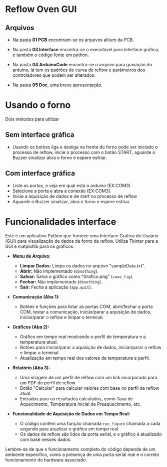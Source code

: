 # Reflow Oven GUI

## Arquivos

- Na pasta **01 PCB** encontram-se os arquivos altium da PCB.

- Na pasta **03 Interface** encontra-se o executável para interface gráfica, e também o código fonte em python.

- Na pasta **04 ArduinoCode** encontra-se o arquivo para gravação do arduino, lá tem os padrões de curva de reflow e parâmetros dos controladores que podem ser alterados.

- Na pasta **05 Doc**, uma breve apresentação.

# Usando o forno

Dois métodos para utilizar

## Sem interface gráfica
- Usando os botões liga e desliga na frente do forno pode ser iniciado o processo de reflow, inicie o processo com o botão START, aguarde o Buzzer sinalizar abra o forno e espere esfriar.

## Com interface gráfica

- Liste as portas, e veja em qual está o arduino (EX:COM3).
- Selecione a porta e abra a conexão (EX:COM3).
- Inicie a aquisição de dados e de start no processo de reflow
- Aguarde o Buzzer sinalizar, abra o forno e espere esfriar.

# Funcionalidades interface

Este é um aplicativo Python que fornece uma Interface Gráfica do Usuário (GUI) para visualização de dados de forno de reflow. Utiliza Tkinter para a GUI e matplotlib para os gráficos.

- **Menu de Arquivo:**
  - **Limpar Dados:** Limpa os dados no arquivo "sampleData.txt".
  - **Abrir:** Não implementado (`donothing`).
  - **Salvar:** Salva o gráfico como "Grafico.png" (`save_fig`).
  - **Fechar:** Não implementado (`donothing`).
  - **Sair:** Fecha a aplicação (`app.quit`).

- **Comunicação (Aba 1):**
  - Botões e funções para listar as portas COM, abrir/fechar a porta COM, testar a comunicação, iniciar/parar a aquisição de dados, iniciar/parar o reflow e limpar o terminal.

- **Gráficos (Aba 2):**
  - Gráfico em tempo real mostrando o perfil de temperatura e a temperatura atual.
  - Botões para iniciar/parar a aquisição de dados, iniciar/parar o reflow e limpar o terminal.
  - Atualização em tempo real dos valores de temperatura e perfil.

- **Relatório (Aba 3):**
  - Uma imagem de um perfil de reflow com um link incorporado para um PDF do perfil de reflow.
  - Botão "Calcular" para calcular valores com base no perfil de reflow atual.
  - Entradas para os resultados calculados, como Taxa de Aquecimento, Temperatura Inicial de Preaquecimento, etc.

- **Funcionalidade de Aquisição de Dados em Tempo Real:**
  - O código contém uma função chamada `run_figure` chamada a cada segundo para atualizar o gráfico em tempo real.
  - Os dados de reflow são lidos da porta serial, e o gráfico é atualizado com base nesses dados.

Lembre-se de que o funcionamento completo do código depende de um ambiente específico, como a presença de uma porta serial real e o correto funcionamento do hardware associado. 
